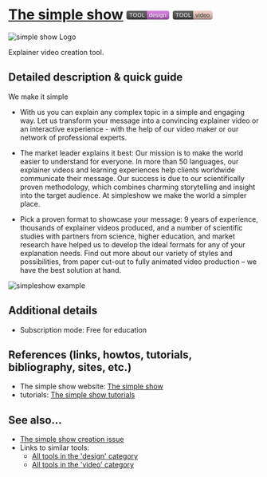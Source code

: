 # [The simple show](https://videomaker.simpleshow.com/)  [<img src="images/design.png" align="bottom">](https://github.com/e-CLOSE/Toolbox/issues?q=label%3A01_TOOL+label%3Adesign) [<img src="images/video.png" align="bottom">](https://github.com/e-CLOSE/Toolbox/issues?q=label%3A01_TOOL+label%3Avideo)

![simple show Logo](https://user-images.githubusercontent.com/96419022/157212897-86172c68-2988-41ad-ac1e-c2c85312ce45.png)

Explainer video creation tool.


## Detailed description & quick guide

We make it simple

+ With us you can explain any complex topic in a simple and engaging way. Let us transform your message into a convincing explainer video or an interactive experience - with the help of our video maker or our network of professional experts.

+ The market leader explains it best: 
Our mission is to make the world easier to understand for everyone. In more than 50 languages, our explainer videos and learning experiences help clients worldwide communicate their message. Our success is due to our scientifically proven methodology, which combines charming storytelling and insight into the target audience. At simpleshow we make the world a simpler place.

+ Pick a proven format to showcase your message:
9 years of experience, thousands of explainer videos produced, and a number of scientific studies with partners from science, higher education, and market research have helped us to develop the ideal formats for any of your explanation needs. Find out more about our variety of styles and possibilities, from paper cut-out to fully animated video production – we have the best solution at hand.

![simpleshow example](https://user-images.githubusercontent.com/96419022/157212816-008ebad4-9c78-45d4-8823-3b67ece59df9.png)


## Additional details

- Subscription mode: Free for education


## References (links, howtos, tutorials, bibliography, sites, etc.)

- The simple show website: [The simple show](https://videomaker.simpleshow.com/)
- tutorials: [The simple show tutorials](https://www.youtube.com/user/thesimpleshow/videos)


## See also...

- [The simple show creation issue](https://github.com/e-CLOSE/Toolbox/issues/92)
- Links to similar tools:
  - [All tools in the 'design' category](https://github.com/e-CLOSE/Toolbox/issues?q=label%3A01_TOOL+label%3Adesign)
  - [All tools in the 'video' category](https://github.com/e-CLOSE/Toolbox/issues?q=label%3A01_TOOL+label%3Avideo)
